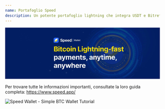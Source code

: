 ```yaml
---
name: Portafoglio Speed
description: Un potente portafoglio lightning che integra USDT e Bitrefill
---
```

![cover](assets/cover.webp)

Per trovare tutte le informazioni importanti, consultate la loro guida completa: https://www.speed.app/

![ Speed Wallet - Simple BTC Wallet Tutorial ](https://youtu.be/2o8gH-D89HI?si=7dDRBIZiIW4Tp4ka)